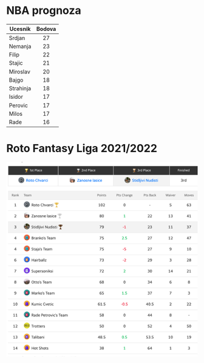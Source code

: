 # NBA prognoza

| Ucesnik        | Bodova
| ------------- |:-------------:|
| Srdjan | 27 |
| Nemanja | 23 |
| Filip      | 22 |
| Stajic | 21 |
| Miroslav | 20 |
| Bajgo | 18 |
| Strahinja | 18 |
| Isidor      | 17 |
| Perovic | 17 |
| Milos | 17 |
| Rade | 16 |


# Roto Fantasy Liga 2021/2022

![ranking](ranking.png)